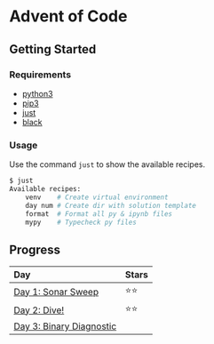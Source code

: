 # Advent of Code

## Getting Started

### Requirements

- [python3](https://www.python.org/)
- [pip3](https://pip.pypa.io/en/stable/installation/)
- [just](https://github.com/casey/just)
- [black](https://github.com/psf/black)

### Usage

Use the command `just` to show the available recipes.
```bash
$ just
Available recipes:
    venv    # Create virtual environment
    day num # Create dir with solution template
    format  # Format all py & ipynb files
    mypy    # Typecheck py files
```

## Progress

| Day                                    | Stars |
|:---------------------------------------|:------|
| [Day 1: Sonar Sweep](2021/day01/)      | ⭐⭐ |
| [Day 2: Dive!](2021/day02/)            | ⭐⭐ |
| [Day 3: Binary Diagnostic](2021/day03) |       |